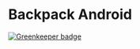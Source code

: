 # Backpack Android

[![Greenkeeper badge](https://badges.greenkeeper.io/Skyscanner/backpack-android.svg)](https://greenkeeper.io/)

